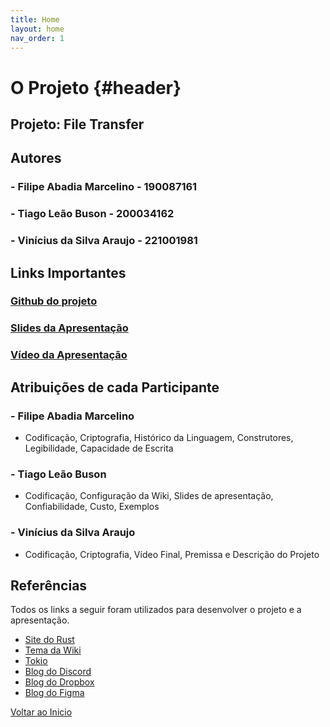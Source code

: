 ```yaml
---
title: Home
layout: home
nav_order: 1
---
```


# O Projeto {#header}

## Projeto: File Transfer

## Autores

### - Filipe Abadia Marcelino - 190087161
### - Tiago Leão Buson - 200034162
### - Vinícius da Silva Araujo - 221001981

## Links Importantes

### [Github do projeto](https://github.com/Vini-ara/file-tranfer)
### [Slides da Apresentação](https://docs.google.com/presentation/d/1JFkpZs8guHQA5i69HfbKa1Gs663aFrb7sgugSTw96yY/edit?usp=sharing)
### [Vídeo da Apresentação]()

## Atribuições de cada Participante

### - Filipe Abadia Marcelino
- Codificação, Criptografia, Histórico da Linguagem, Construtores, Legibilidade, Capacidade de Escrita
### - Tiago Leão Buson
- Codificação, Configuração da Wiki, Slides de apresentação, Confiabilidade, Custo, Exemplos
### - Vinícius da Silva Araujo
- Codificação, Criptografia, Vídeo Final, Premissa e Descrição do Projeto

## Referências

Todos os links a seguir foram utilizados para desenvolver o projeto e a apresentação.

- [Site do Rust](https://www.rust-lang.org)
- [Tema da Wiki](https://github.com/just-the-docs/just-the-docs?tab=readme-ov-file)
- [Tokio](https://docs.rs/tokio/latest/tokio/)
- [Blog do Discord](https://discord.com/blog/why-discord-is-switching-from-go-to-rust)
- [Blog do Dropbox](https://dropbox.tech/infrastructure/rewriting-the-heart-of-our-sync-engine)
- [Blog do Figma](https://www.figma.com/pt-br/blog/rust-in-production-at-figma/)





[Voltar ao Inicio](#header)

